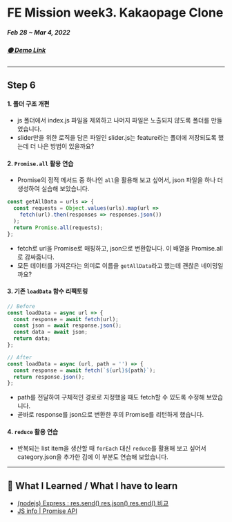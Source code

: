 # FE Mission week3. Kakaopage Clone

##### Feb 28 ~ Mar 4, 2022

##### [🟡 Demo Link](https://millie-kakaopage.herokuapp.com/)

---

## Step 6

#### 1. 폴더 구조 개편

- js 폴더에서 index.js 파일을 제외하고 나머지 파일은 노출되지 않도록 폴더를 만들었습니다.
- slider만을 위한 로직을 담은 파일인 slider.js는 feature라는 폴더에 저장되도록 했는데 더 나은 방법이 있을까요?

#### 2. `Promise.all` 활용 연습

- Promise의 정적 메서드 중 하나인 `all`을 활용해 보고 싶어서, json 파일을 하나 더 생성하여 실습해 보았습니다.

```js
const getAllData = urls => {
  const requests = Object.values(urls).map(url =>
    fetch(url).then(responses => responses.json())
  );
  return Promise.all(requests);
};
```

- fetch로 url을 Promise로 매핑하고, json으로 변환합니다. 이 배열을 Promise.all로 감싸줍니다.
- 모든 데이터를 가져온다는 의미로 이름을 `getAllData`라고 했는데 괜찮은 네이밍일까요?

#### 3. 기존 `loadData` 함수 리팩토링

```js
// Before
const loadData = async url => {
  const response = await fetch(url);
  const json = await response.json();
  const data = await json;
  return data;
};

// After
const loadData = async (url, path = '') => {
  const response = await fetch(`${url}${path}`);
  return response.json();
};
```

- path를 전달하여 구체적인 경로로 지정했을 때도 fetch할 수 있도록 수정해 보았습니다.
- 곧바로 response를 json으로 변환한 후의 Promise를 리턴하게 했습니다.

#### 4. `reduce` 활용 연습

- 반복되는 list item을 생산할 때 `forEach` 대신 `reduce`를 활용해 보고 싶어서 category.json을 추가한 김에 이 부분도 연습해 보았습니다.

---

## 📓 What I Learned / What I have to learn

- [(nodejs) Express : res.send() res.json() res.end() 비교](https://velog.io/@yunsungyang-omc/nodejs-Express-res.send-res.json-res.end-%EB%B9%84%EA%B5%90)
- [JS info | Promise API](https://ko.javascript.info/promise-api)

